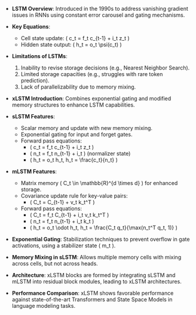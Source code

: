 - **LSTM Overview**: Introduced in the 1990s to address vanishing gradient issues in RNNs using constant error carousel and gating mechanisms.
  
- **Key Equations**:
  - Cell state update: \( c_t = f_t c_{t-1} + i_t z_t \)
  - Hidden state output: \( h_t = o_t \psi(c_t) \)
  
- **Limitations of LSTMs**:
  1. Inability to revise storage decisions (e.g., Nearest Neighbor Search).
  2. Limited storage capacities (e.g., struggles with rare token prediction).
  3. Lack of parallelizability due to memory mixing.

- **xLSTM Introduction**: Combines exponential gating and modified memory structures to enhance LSTM capabilities.
  
- **sLSTM Features**:
  - Scalar memory and update with new memory mixing.
  - Exponential gating for input and forget gates.
  - Forward pass equations:
    - \( c_t = f_t c_{t-1} + i_t z_t \)
    - \( n_t = f_t n_{t-1} + i_t \) (normalizer state)
    - \( h_t = o_t h_t, h_t = \frac{c_t}{n_t} \)

- **mLSTM Features**:
  - Matrix memory \( C_t \in \mathbb{R}^{d \times d} \) for enhanced storage.
  - Covariance update rule for key-value pairs:
    - \( C_t = C_{t-1} + v_t k_t^T \)
  - Forward pass equations:
    - \( C_t = f_t C_{t-1} + i_t v_t k_t^T \)
    - \( n_t = f_t n_{t-1} + i_t k_t \)
    - \( h_t = o_t \odot h_t, h_t = \frac{C_t q_t}{\max(n_t^T q_t, 1)} \)

- **Exponential Gating**: Stabilization techniques to prevent overflow in gate activations, using a stabilizer state \( m_t \).

- **Memory Mixing in sLSTM**: Allows multiple memory cells with mixing across cells, but not across heads.

- **Architecture**: xLSTM blocks are formed by integrating sLSTM and mLSTM into residual block modules, leading to xLSTM architectures.

- **Performance Comparison**: xLSTM shows favorable performance against state-of-the-art Transformers and State Space Models in language modeling tasks.
